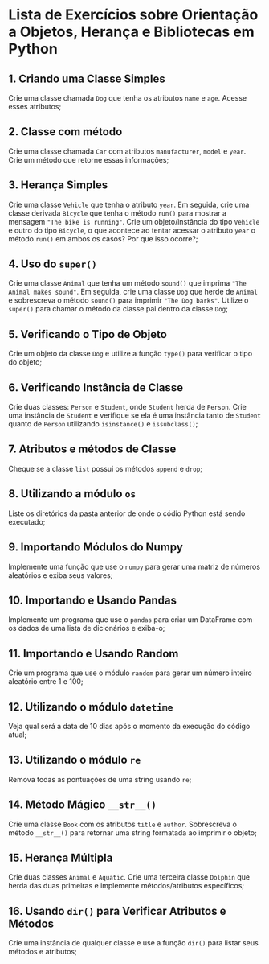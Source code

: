 # Lista de Exercícios sobre Orientação a Objetos, Herança e Bibliotecas em Python

## 1. Criando uma Classe Simples
Crie uma classe chamada `Dog` que tenha os atributos `name` e `age`. Acesse esses atributos;

## 2. Classe com método
Crie uma classe chamada `Car` com atributos `manufacturer`, `model` e `year`. Crie um método que retorne essas informações;

## 3. Herança Simples
Crie uma classe `Vehicle` que tenha o atributo `year`. Em seguida, crie uma classe derivada `Bicycle` que tenha o método `run()` para mostrar a mensagem `"The bike is running"`. Crie um objeto/instância do tipo `Vehicle` e outro do tipo `Bicycle`, o que acontece ao tentar acessar o atributo `year` o método `run()` em ambos os casos? Por que isso ocorre?;

## 4. Uso do `super()`
Crie uma classe `Animal` que tenha um método `sound()` que imprima `"The Animal makes sound"`. Em seguida, crie uma classe `Dog` que herde de `Animal` e sobrescreva o método `sound()` para imprimir `"The Dog barks"`. Utilize o `super()` para chamar o método da classe pai dentro da classe `Dog`;

## 5. Verificando o Tipo de Objeto
Crie um objeto da classe `Dog` e utilize a função `type()` para verificar o tipo do objeto;

## 6. Verificando Instância de Classe
Crie duas classes: `Person` e `Student`, onde `Student` herda de `Person`. Crie uma instância de `Student` e verifique se ela é uma instância tanto de `Student` quanto de `Person` utilizando `isinstance()` e `issubclass()`;

## 7. Atributos e métodos de Classe
Cheque se a classe `list` possui os métodos `append` e `drop`;

## 8. Utilizando a módulo `os`
Liste os diretórios da pasta anterior de onde o códio Python está sendo executado;

## 9. Importando Módulos do Numpy
Implemente uma função que use o `numpy` para gerar uma matriz de números aleatórios e exiba seus valores;

## 10. Importando e Usando Pandas
Implemente um programa que use o `pandas` para criar um DataFrame com os dados de uma lista de dicionários e exiba-o;

## 11. Importando e Usando Random
Crie um programa que use o módulo `random` para gerar um número inteiro aleatório entre 1 e 100;

## 12. Utilizando o módulo `datetime`
Veja qual será a data de 10 dias após o momento da execução do código atual;

## 13. Utilizando o módulo `re`
Remova todas as pontuações de uma string usando `re`;

## 14. Método Mágico `__str__()`
Crie uma classe `Book` com os atributos `title` e `author`. Sobrescreva o método `__str__()` para retornar uma string formatada ao imprimir o objeto;

## 15. Herança Múltipla
Crie duas classes `Animal` e `Aquatic`. Crie uma terceira classe `Dolphin` que herda das duas primeiras e implemente métodos/atributos específicos;

## 16. Usando `dir()` para Verificar Atributos e Métodos
Crie uma instância de qualquer classe e use a função `dir()` para listar seus métodos e atributos;